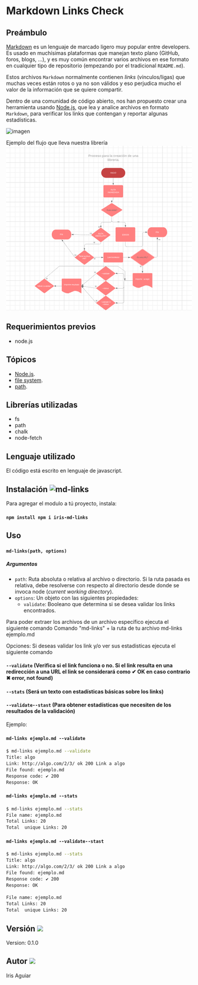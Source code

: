 # Markdown Links Check


## Preámbulo

[Markdown](https://es.wikipedia.org/wiki/Markdown) es un lenguaje de marcado
ligero muy popular entre developers. Es usado en muchísimas plataformas que
manejan texto plano (GitHub, foros, blogs, ...), y es muy común
encontrar varios archivos en ese formato en cualquier tipo de repositorio
(empezando por el tradicional `README.md`).

Estos archivos `Markdown` normalmente contienen _links_ (vínculos/ligas) que
muchas veces están rotos o ya no son válidos y eso perjudica mucho el valor de
la información que se quiere compartir.

Dentro de una comunidad de código abierto, nos han propuesto crear una
herramienta usando [Node.js](https://nodejs.org/), que lea y analice archivos
en formato `Markdown`, para verificar los links que contengan y reportar
algunas estadísticas.

![imagen](https://ahrefs.com/blog/wp-content/uploads/2018/04/broken-link-building-header.jpg)

Ejemplo del flujo que lleva nuestra librería
![diagrama](src//img//diagramaFlujo.png)


## Requerimientos previos
  * node.js

## Tópicos
- [Node.js](https://nodejs.org/en/).
- [file system](https://nodejs.org/api/fs.html).
- [path](https://nodejs.org/api/path.html).

## Librerías utilizadas
  * fs
  * path
  * chalk
  * node-fetch

## Lenguaje utilizado
El código está escrito en lenguaje de javascript.

## Instalación    ![md-links](https://www.filedesc.com/images/extension/application/action.jpg)

Para agregar el modulo a tú proyecto, instala:

#### `npm install npm i iris-md-links`

## Uso
#### `md-links(path, options)`

##### Argumentos

- `path`: Ruta absoluta o relativa al archivo o directorio. Si la ruta pasada es
  relativa, debe resolverse con respecto al directorio desde donde se invoca
  node (_current working directory_).
- `options`: Un objeto con las siguientes propiedades:
  - `validate`: Booleano que determina si se desea validar los links
    encontrados.

Para poder extraer los archivos de un archivo específico ejecuta el siguiente comando
Comando "md-links" + la ruta de tu archivo
md-links ejemplo.md

Opciones:
Si deseas validar los link y/o ver sus estadisticas ejecuta el siguiente comando

#### `--validate` (Verifica si el link funciona o no. Si el link resulta en una redirección a una URL el link se considerará como  ✔ OK  en caso contrario ✖ error, not found)
#### `--stats` (Será un texto con estadísticas básicas sobre los links)
#### `--validate--stast` (Para obtener estadísticas que necesiten de los resultados de la validación)

Ejemplo:
#### `md-links ejemplo.md --validate`
```sh
$ md-links ejemplo.md --validate
Title: algo
Link: http://algo.com/2/3/ ok 200 Link a algo
File found: ejemplo.md
Response code: ✔ 200
Response: OK
```
#### `md-links ejemplo.md --stats`
```sh
$ md-links ejemplo.md --stats
File name: ejemplo.md
Total Links: 20
Total  unique Links: 20
```

#### `md-links ejemplo.md --validate--stast`
```sh
$ md-links ejemplo.md --stats
Title: algo
Link: http://algo.com/2/3/ ok 200 Link a algo
File found: ejemplo.md
Response code: ✔ 200
Response: OK

File name: ejemplo.md
Total Links: 20
Total  unique Links: 20
```

## Versión  ![](https://w4.vanillicon.com/v2/45672c742321acf50422e8420fa0361c.svg)
Version: 0.1.0

## Autor ![](https://secure.gravatar.com/avatar/91f2f3abfd0c64b3b42419a626e9bcc3?s=50&d=mm&r=g)
Iris Aguiar